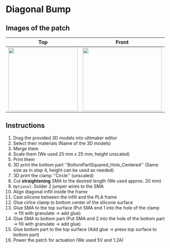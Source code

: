 # Diagonal Bump
## Images of the patch

Top            |  Front |   Whole patch | Actuated
:-------------------------:|:-------------------------:|:-------------------------:|:-------------------------:
<img src="https://user-images.githubusercontent.com/82590951/193458444-049ec79f-fb4e-4819-992c-aade2c9e89f8.png" width="220" height="200" />|<img src="https://user-images.githubusercontent.com/82590951/193458453-3d5c9ba8-dc04-43c3-ae8d-d79ff93c7abf.png" width="250" height="200" />|<img src="https://user-images.githubusercontent.com/82590951/193458463-13a66c32-a46b-4fab-8056-f18513638d75.png" width="250" height="200" />|<img src="https://user-images.githubusercontent.com/82590951/193458473-1f6c16b8-16d5-4b9f-be48-c99f4345de53.png" width="250" height="200" />

## Instructions

1. Drag the provided 3D models into ultimaker editor
2. Select their materials (Name of the 3D models)
3. Merge them
4. Scale them (We used 25 mm x 25 mm; height unscaled)
5. Print them
6. 3D print the bottom part ''BottomPartSquared_Hole_Centered'' (Same size as in step 4, height can be used as needed)
7. 3D print the clamp ''Circle'' (unscaled)
8. Cut **straightening** SMA to the desired length (We used approx. 20 mm)
9. `Optional`: Solder 2 jumper wires to the SMA
10. Align diagonal infill inside the frame
11. Cast silicone between the infill and the PLA frame
12. Glue cirlce clamp to bottom center of the silicone surface
13. Glue SMA to the top surface (Put SMA end 1 into the hole of the clamp → fill with granulate → add glue)
14. Glue SMA to bottom part (Put SMA end 2 into the hole of the bottom part → fill with granulate → add glue)
15. Glue bottom part to the top surface (Add glue &#8594; press top surface to bottom part)
16. Power the patch for actuation (We used 5V and 1.2A)
